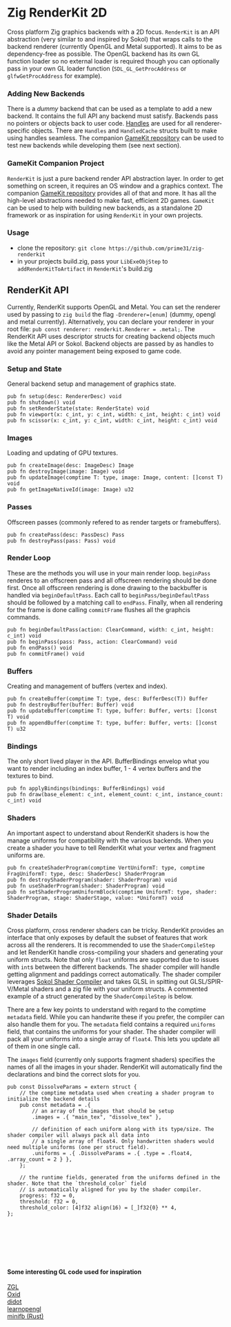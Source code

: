 # Zig RenderKit 2D
Cross platform Zig graphics backends with a 2D focus. `RenderKit` is an API abstraction (very similar to and inspired by Sokol) that wraps calls to the backend renderer (currently OpenGL and Metal supported). It aims to be as dependency-free as possible. The OpenGL backend has its own GL function loader so no external loader is required though you can optionally pass in your own GL loader function (`SDL_GL_GetProcAddress` or `glfwGetProcAddress` for example).


### Adding New Backends
There is a _dummy_ backend that can be used as a template to add a new backend. It contains the full API any backend must satisfy. Backends pass no pointers or objects back to user code. [Handles](https://floooh.github.io/2018/06/17/handles-vs-pointers.html) are used for all renderer-specific objects. There are `Handles` and `HandledCache` structs built to make using handles seamless. The companion [GameKit repository](https://github.com/prime31/zig-gamekit) can be used to test new backends while developing them (see next section).


### GameKit Companion Project
`RenderKit` is just a pure backend render API abstraction layer. In order to get something on screen, it requires an OS window and a graphics context. The companion [GameKit repository](https://github.com/prime31/zig-gamekit) provides all of that and more. It has all the high-level abstractions needed to make fast, efficient 2D games. `GameKit` can be used to help with building new backends, as a standalone 2D framework or as inspiration for using `RenderKit` in your own projects.


### Usage
- clone the repository: `git clone https://github.com/prime31/zig-renderkit`
- in your projects build.zig, pass your `LibExeObjStep` to `addRenderKitToArtifact` in `RenderKit`'s build.zig


## RenderKit API
Currently, RenderKit supports OpenGL and Metal. You can set the renderer used by passing to `zig build` the flag `-Drenderer=[enum]` (dummy, opengl and metal currently). Alternatively, you can declare your renderer in your root file: `pub const renderer: renderkit.Renderer = .metal;`. The RenderKit API uses descriptor structs for creating backend objects much like the Metal API or Sokol. Backend objects are passed by as handles to avoid any pointer management being exposed to game code.

### Setup and State
General backend setup and management of graphics state.

`pub fn setup(desc: RendererDesc) void`<br>
`pub fn shutdown() void`<br>
`pub fn setRenderState(state: RenderState) void`<br>
`pub fn viewport(x: c_int, y: c_int, width: c_int, height: c_int) void`<br>
`pub fn scissor(x: c_int, y: c_int, width: c_int, height: c_int) void`


### Images
Loading and updating of GPU textures.

`pub fn createImage(desc: ImageDesc) Image`<br>
`pub fn destroyImage(image: Image) void`<br>
`pub fn updateImage(comptime T: type, image: Image, content: []const T) void`<br>
`pub fn getImageNativeId(image: Image) u32`


### Passes
Offscreen passes (commonly refered to as render targets or framebuffers).

`pub fn createPass(desc: PassDesc) Pass`<br>
`pub fn destroyPass(pass: Pass) void`


### Render Loop
These are the methods you will use in your main render loop. `beginPass` renderes to an offscreen pass and all offscreen rendering should be done first. Once all offscreen rendering is done drawing to the backbuffer is handled via `beginDefaultPass`. Each call to `beginPass/beginDefaultPass` should be followed by a matching call to `endPass`. Finally, when all rendering for the frame is done calling `commitFrame` flushes all the graphcis commands.

`pub fn beginDefaultPass(action: ClearCommand, width: c_int, height: c_int) void`<br>
`pub fn beginPass(pass: Pass, action: ClearCommand) void`<br>
`pub fn endPass() void`<br>
`pub fn commitFrame() void`


### Buffers
Creating and management of buffers (vertex and index).

`pub fn createBuffer(comptime T: type, desc: BufferDesc(T)) Buffer`<br>
`pub fn destroyBuffer(buffer: Buffer) void`<br>
`pub fn updateBuffer(comptime T: type, buffer: Buffer, verts: []const T) void`<br>
`pub fn appendBuffer(comptime T: type, buffer: Buffer, verts: []const T) u32`


### Bindings
The only short lived player in the API. BufferBindings envelop what you want to render including an index buffer, 1 - 4 vertex buffers and the textures to bind.

`pub fn applyBindings(bindings: BufferBindings) void`<br>
`pub fn draw(base_element: c_int, element_count: c_int, instance_count: c_int) void`


### Shaders
An important aspect to understand about RenderKit shaders is how the manage uniforms for compatibility with the various backends. When you create a shader you have to tell RenderKit what your vertex and fragment uniforms are.

`pub fn createShaderProgram(comptime VertUniformT: type, comptime FragUniformT: type, desc: ShaderDesc) ShaderProgram`<br>
`pub fn destroyShaderProgram(shader: ShaderProgram) void`<br>
`pub fn useShaderProgram(shader: ShaderProgram) void`<br>
`pub fn setShaderProgramUniformBlock(comptime UniformT: type, shader: ShaderProgram, stage: ShaderStage, value: *UniformT) void`


### Shader Details
Cross platform, cross renderer shaders can be tricky. RenderKit provides an interface that only exposes by default the subset of features that work across all the renderers. It is recommended to use the `ShaderCompileStep` and let RenderKit handle cross-compiling your shaders and generating your uniform structs. Note that only `float` uniforms are supported due to issues with `int`s between the different backends. The shader compiler will handle getting alignment and paddings correct automatically. The shader compiler leverages [Sokol Shader Compiler](https://github.com/floooh/sokol-tools/blob/master/docs/sokol-shdc.md) and takes GLSL in spitting out GLSL/SPIR-V/Metal shaders and a zig file with your uniform structs. A commented example of a struct generated by the `ShaderCompileStep` is below.

There are a few key points to understand with regard to the comptime `metadata` field. While you can handwrite these if you prefer, the compiler can also handle them for you. The `metadata` field contains a required `uniforms` field, that contains the uniforms for your shader. The shader compiler will pack all your uniforms into a single array of `float4`. This lets you update all of them in one single call.

The `images` field (currently only supports fragment shaders) specifies the names of all the images in your shader. RenderKit will automatically find the declarations and bind the correct slots for you.

```zig
pub const DissolveParams = extern struct {
    // the comptime metadata used when creating a shader program to initialize the backend details
    pub const metadata = .{
        // an array of the images that should be setup
        .images = .{ "main_tex", "dissolve_tex" },

        // definition of each uniform along with its type/size. The shader compiler will always pack all data into
        // a single array of float4. Only handwritten shaders would need multiple uniforms (one per struct field).
        .uniforms = .{ .DissolveParams = .{ .type = .float4, .array_count = 2 } },
    };

    // the runtime fields, generated from the uniforms defined in the shader. Note that the `threshold_color` field
    // is automatically aligned for you by the shader compiler.
    progress: f32 = 0,
    threshold: f32 = 0,
    threshold_color: [4]f32 align(16) = [_]f32{0} ** 4,
};
```


<br/><br/><br/><br/><br/>

#### Some interesting GL code used for inspiration

[ZGL](https://github.com/ziglibs/zgl/blob/master/zgl.zig)<br/>
[Oxid](https://github.com/dbandstra/oxid/blob/master/lib/gl.zig)<br/>
[didot](https://github.com/zenith391/didot)<br/>
[learnopengl](https://github.com/cshenton/learnopengl)<br/>
[minifb (Rust)](https://github.com/emoon/rust_minifb)<br/>
